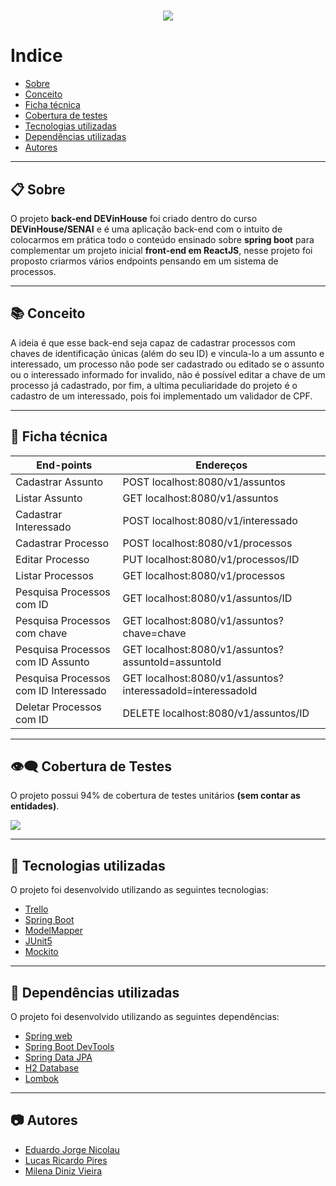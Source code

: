 <h1 align="center">
    <img src="https://i.ibb.co/NydcXq0/devinhouse.gif">
</h1>



# Indice

- [Sobre](#-sobre)
- [Conceito](#-conceito)
- [Ficha técnica](#-ficha-tecnica)
- [Cobertura de testes](#-cobertura-de-testes)
- [Tecnologias utilizadas](#-tecnologias-utilizadas)
- [Dependências utilizadas](#-dependências-utilizadas)
- [Autores](#-autores)


---

## 📋 Sobre

O projeto **back-end DEVinHouse** foi criado dentro do curso **DEVinHouse/SENAI** e é uma aplicação back-end com o intuito de colocarmos em prática todo o conteúdo ensinado sobre **spring boot** para complementar um projeto inicial **front-end em ReactJS**, nesse projeto foi proposto criarmos vários endpoints pensando em um sistema de processos.

---

## 📚 Conceito

A ideia é que esse back-end seja capaz de cadastrar processos com chaves de identificação únicas (além do seu ID) e vincula-lo a um assunto e interessado, um processo não pode ser cadastrado ou editado se o assunto ou o interessado informado for invalido, não é possível editar a chave de um processo já cadastrado, por fim, a ultima peculiaridade do projeto é o cadastro de um interessado, pois foi implementado um validador de CPF.

---

## 🔧 Ficha técnica

| End-points  |  Endereços  |
| ------------------- | ------------------- |
| Cadastrar Assunto |  POST localhost:8080/v1/assuntos |
| Listar Assunto |  GET localhost:8080/v1/assuntos |
|  Cadastrar Interessado |  POST localhost:8080/v1/interessado |
|  Cadastrar Processo |  POST localhost:8080/v1/processos |
|  Editar Processo |  PUT localhost:8080/v1/processos/ID |
|  Listar Processos |  GET localhost:8080/v1/processos |
|  Pesquisa Processos com ID |  GET localhost:8080/v1/assuntos/ID |
|  Pesquisa Processos com chave |  GET localhost:8080/v1/assuntos?chave=chave |
|  Pesquisa Processos com ID Assunto |  GET localhost:8080/v1/assuntos?assuntoId=assuntoId |
|  Pesquisa Processos com ID Interessado |  GET localhost:8080/v1/assuntos?interessadoId=interessadoId |
|  Deletar Processos com ID |  DELETE localhost:8080/v1/assuntos/ID |

---

## 👁‍🗨 Cobertura de Testes

O projeto possui 94% de cobertura de testes unitários **(sem contar as entidades)**.

<img src="https://i.ibb.co/rf9q1jJ/cobertura-de-testes.jpg">


---

## 🚀 Tecnologias utilizadas
O projeto foi desenvolvido utilizando as seguintes tecnologias:

* [Trello](https://trello.com/)
* [Spring Boot](https://spring.io/)
* [ModelMapper](http://modelmapper.org/getting-started/)
* [JUnit5](https://junit.org/junit5/docs/current/user-guide/)
* [Mockito](https://javadoc.io/doc/org.mockito/mockito-core/latest/org/mockito/Mockito.html)

---

## 🌟 Dependências utilizadas
O projeto foi desenvolvido utilizando as seguintes dependências:

* [Spring web](https://mvnrepository.com/artifact/org.springframework/spring-web)
* [Spring Boot DevTools](https://mvnrepository.com/artifact/org.springframework.boot/spring-boot-devtools)
* [Spring Data JPA](https://docs.spring.io/spring-data/jpa/docs/current/reference/html/#preface)
* [H2 Database](http://www.h2database.com/html/tutorial.html)
* [Lombok](https://mvnrepository.com/artifact/org.projectlombok/lombok)

---
## 📷 Autores
* [Eduardo Jorge Nicolau](https://github.com/ejnn)
* [Lucas Ricardo Pires](https://github.com/Notnox)
* [Milena Diniz Vieira](https://github.com/milena-diniz)
